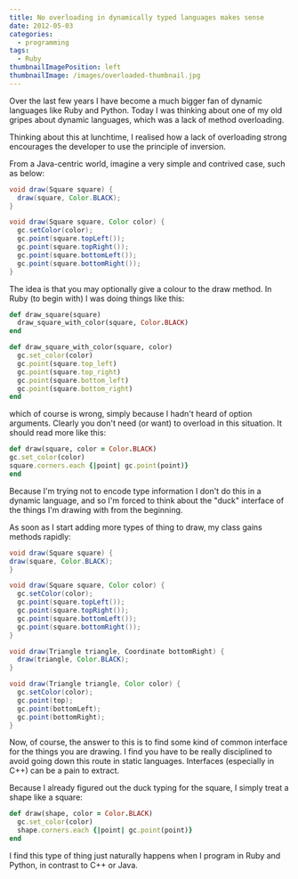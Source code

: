 ```yaml
---
title: No overloading in dynamically typed languages makes sense
date: 2012-05-03
categories:
  - programming
tags:
  - Ruby
thumbnailImagePosition: left
thumbnailImage: /images/overloaded-thumbnail.jpg
---
```


Over the last few years I have become a much bigger fan of dynamic languages like Ruby and Python. Today I was thinking about one of my old gripes about dynamic languages, which was a lack of method overloading.

<!--more-->

Thinking about this at lunchtime, I realised how a lack of overloading strong encourages the developer to use the principle of inversion.

From a Java-centric world, imagine a very simple and contrived case, such as below:

```java
void draw(Square square) {
  draw(square, Color.BLACK);
}

void draw(Square square, Color color) {
  gc.setColor(color);
  gc.point(square.topLeft());
  gc.point(square.topRight());
  gc.point(square.bottomLeft());
  gc.point(square.bottomRight());
}
```

The idea is that you may optionally give a colour to the draw method. In Ruby (to begin with) I was doing things like this:

```ruby
def draw_square(square)
  draw_square_with_color(square, Color.BLACK)
end

def draw_square_with_color(square, color)
  gc.set_color(color)
  gc.point(square.top_left)
  gc.point(square.top_right)
  gc.point(square.bottom_left)
  gc.point(square.bottom_right)
end
```

which of course is wrong, simply because I hadn't heard of option arguments. Clearly you don't need (or want) to overload in this situation. It should read more like this:

```ruby
def draw(square, color = Color.BLACK)
gc.set_color(color)
square.corners.each {|point| gc.point(point)}
end
```

Because I'm trying not to encode type information I don't do this in a dynamic language, and so I'm forced to think about the "duck" interface of the things I'm drawing with from the beginning.

As soon as I start adding more types of thing to draw, my class gains methods rapidly:

```java
void draw(Square square) {
draw(square, Color.BLACK);
}

void draw(Square square, Color color) {
  gc.setColor(color);
  gc.point(square.topLeft());
  gc.point(square.topRight());
  gc.point(square.bottomLeft());
  gc.point(square.bottomRight());
}

void draw(Triangle triangle, Coordinate bottomRight) {
  draw(triangle, Color.BLACK);
}

void draw(Triangle triangle, Color color) {
  gc.setColor(color);
  gc.point(top);
  gc.point(bottomLeft);
  gc.point(bottomRight);
}
```

Now, of course, the answer to this is to find some kind of common interface for the things you are drawing. I find you have to be really disciplined to avoid going down this route in static languages. Interfaces (especially in C++) can be a pain to extract.

Because I already figured out the duck typing for the square, I simply treat a shape like a square:

```ruby
def draw(shape, color = Color.BLACK)
  gc.set_color(color)
  shape.corners.each {|point| gc.point(point)}
end
```

I find this type of thing just naturally happens when I program in Ruby and Python, in contrast to C++ or Java.

